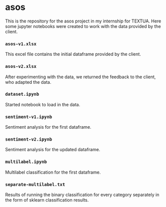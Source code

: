 # asos

This is the repository for the asos project in my internship for TEXTUA. Here some jupyter notebooks were created to work with the data provided by the client.

### `asos-v1.xlsx`
This excel file contains the initial dataframe provided by the client.

### `asos-v2.xlsx`
After experimenting with the data, we returned the feedback to the client, who adapted the data.

### `dataset.ipynb`
Started notebook to load in the data.

### `sentiment-v1.ipynb`
Sentiment analysis for the first dataframe.

### `sentiment-v2.ipynb`
Sentiment analysis for the updated dataframe.

### `multilabel.ipynb`
Multilabel classification for the first dataframe.

### `separate-multilabel.txt`
Results of running the binary classification for every category separately in the form of sklearn classification results.